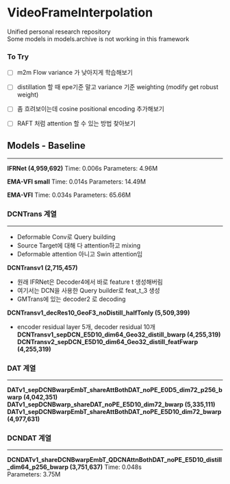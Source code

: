 # VideoFrameInterpolation
Unified personal research repository  
Some models in models.archive is not working in this framework


### To Try
- [ ] m2m Flow variance 가 낮아지게 학습해보기
- [ ] distillation 할 때 epe기준 말고 variance 기준 weighting (modify get robust weight)
- [ ] 좀 흐려보이는데 cosine positional encoding 추가해보기  
- [ ] RAFT 처럼 attention 할 수 있는 방법 찾아보기


## Models - Baseline

---
**IFRNet (4,959,692)**
Time: 0.006s
Parameters: 4.96M

**EMA-VFI small**
Time: 0.014s
Parameters: 14.49M

**EMA-VFI**
Time: 0.034s
Parameters: 65.66M


### DCNTrans 계열

---

- Deformable Conv로 Query building
- Source Target에 대해 다 attention하고 mixing
- Deformable attention 아니고 Swin attention임

**DCNTransv1 (2,715,457)**
- 원래 IFRNet은 Decoder4에서 바로 feature t 생성해버림
- 여기서는 DCN을 사용한 Query builder로 feat_t_3 생성
- GMTrans에 있는 decoder2 로 decoding

**DCNTransv1_decRes10_GeoF3_noDistill_halfTonly (5,509,399)**
- encoder residual layer 5개, decoder residual 10개
**DCNTransv1_sepDCN_E5D10_dim64_Geo32_distill_bwarp (4,255,319)**
**DCNTransv2_sepDCN_E5D10_dim64_Geo32_distill_featFwarp (4,255,319)**

### DAT 계열

---

**DATv1_sepDCNBwarpEmbT_shareAttBothDAT_noPE_E0D5_dim72_p256_bwarp (4,042,351)**
**DATv1_sepDCNBwarp_shareDAT_noPE_E5D10_dim72_bwarp (5,335,111)**
**DATv1_sepDCNBwarpEmbT_shareAttBothDAT_noPE_E5D10_dim72_bwarp(4,977,631)**



### DCNDAT 계열

---

**DCNDATv1_shareDCNBwarpEmbT_QDCNAttnBothDAT_noPE_E5D10_distill_dim64_p256_bwarp (3,751,637)**
Time: 0.048s  
Parameters: 3.75M

